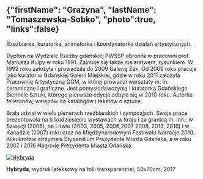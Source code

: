 {"firstName": "Grażyna",
"lastName": "Tomaszewska-Sobko",
"photo":true,
"links":false}
---

Rzeźbiarka, kuratorka, animatorka i koordynatorka działań artystycznych.

Dyplom na Wydziale Rzeźby gdańskiej PWSSP obroniła w pracowni prof. Mariusza Kulpy w roku 1991. Zajmuje się także malarstwem, rysunkiem. W 1992 roku założyła i prowadziła do 2009 Galerię Żak. Od 2009 roku pracuje jako kurator w Gdańskiej Galerii Miejskiej, gdzie w roku 2011 założyła Pracownię Artystyczną GGM, w której prowadzi warsztaty m. in. ceramiczne i graficzne. Jest pomysłodawczynią i kuratorką Gdańskiego Biennale Sztuki, którego pierwsza edycja odbyła się w 2010 roku. Autorka felietonów, wstępów do katalogów i tekstów o sztuce.

Brała udział w wielu plenerach rzeźbiarskich i sympozjach. Swoje prace prezentowała na kilkudziesięciu wystawach w kraju i za granicą m. inn.: w Szwecji (2006), na Litwie (2003, 2005, 2006,2007 2008, 2013, 2016) i w Kanadzie (2007) roku oraz na Międzynarodowym Festiwalu Narracje 2010. Kilkukrotnie otrzymała Stypendium Prezydenta Miasta Gdańska, a w roku 2007 i 2016 Nagrodę Prezydenta Miasta Gdańska.

[![Hybryda](img/image_1.jpg)](img/image_1.jpg)

__Hybryda__; wydruk lateksowy na folii transparentnej; 50x70cm; 2017